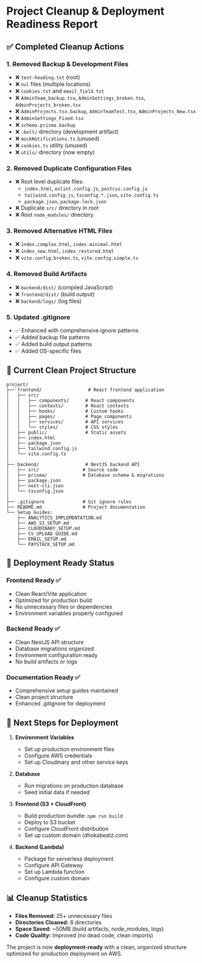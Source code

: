 # Project Cleanup & Deployment Readiness Report

## ✅ Completed Cleanup Actions

### 1. **Removed Backup & Development Files**

- ❌ `test-heading.txt` (root)
- ❌ `nul` files (multiple locations)
- ❌ `cookies.txt` and `email_field.txt`
- ❌ `AdminTeam_backup.tsx`, `AdminSettings_broken.tsx`, `AdminProjects_broken.tsx`
- ❌ `AdminProjects.tsx.backup`, `AdminTeamTest.tsx`, `AdminProjects_New.tsx`
- ❌ `AdminSettings_Fixed.tsx`
- ❌ `schema.prisma.backup`
- ❌ `.bolt/` directory (development artifact)
- ❌ `mockNotifications.ts` (unused)
- ❌ `cookies.ts` utility (unused)
- ❌ `utils/` directory (now empty)

### 2. **Removed Duplicate Configuration Files**

- ❌ Root level duplicate files:
  - `index.html`, `eslint.config.js`, `postcss.config.js`
  - `tailwind.config.js`, `tsconfig.*.json`, `vite.config.ts`
  - `package.json`, `package-lock.json`
- ❌ Duplicate `src/` directory in root
- ❌ Root `node_modules/` directory

### 3. **Removed Alternative HTML Files**

- ❌ `index.complex.html`, `index.minimal.html`
- ❌ `index_new.html`, `index_restored.html`
- ❌ `vite.config.broken.ts`, `vite.config.simple.ts`

### 4. **Removed Build Artifacts**

- ❌ `backend/dist/` (compiled JavaScript)
- ❌ `frontend/dist/` (build output)
- ❌ `backend/logs/` (log files)

### 5. **Updated .gitignore**

- ✅ Enhanced with comprehensive ignore patterns
- ✅ Added backup file patterns
- ✅ Added build output patterns
- ✅ Added OS-specific files

## 📁 Current Clean Project Structure

```
project/
├── frontend/                 # React frontend application
│   ├── src/
│   │   ├── components/      # React components
│   │   ├── contexts/        # React contexts
│   │   ├── hooks/           # Custom hooks
│   │   ├── pages/           # Page components
│   │   ├── services/        # API services
│   │   └── styles/          # CSS styles
│   ├── public/              # Static assets
│   ├── index.html
│   ├── package.json
│   ├── tailwind.config.js
│   └── vite.config.ts
│
├── backend/                 # NestJS backend API
│   ├── src/                # Source code
│   ├── prisma/             # Database schema & migrations
│   ├── package.json
│   ├── nest-cli.json
│   └── tsconfig.json
│
├── .gitignore              # Git ignore rules
├── README.md               # Project documentation
└── Setup Guides:
    ├── ANALYTICS_IMPLEMENTATION.md
    ├── AWS_S3_SETUP.md
    ├── CLOUDINARY_SETUP.md
    ├── CV_UPLOAD_GUIDE.md
    ├── EMAIL_SETUP.md
    └── PAYSTACK_SETUP.md
```

## 🚀 Deployment Ready Status

### Frontend Ready ✅

- Clean React/Vite application
- Optimized for production build
- No unnecessary files or dependencies
- Environment variables properly configured

### Backend Ready ✅

- Clean NestJS API structure
- Database migrations organized
- Environment configuration ready
- No build artifacts or logs

### Documentation Ready ✅

- Comprehensive setup guides maintained
- Clean project structure
- Enhanced .gitignore for deployment

## 🎯 Next Steps for Deployment

1. **Environment Variables**

   - Set up production environment files
   - Configure AWS credentials
   - Set up Cloudinary and other service keys

2. **Database**

   - Run migrations on production database
   - Seed initial data if needed

3. **Frontend (S3 + CloudFront)**

   - Build production bundle: `npm run build`
   - Deploy to S3 bucket
   - Configure CloudFront distribution
   - Set up custom domain (dhokabeatz.com)

4. **Backend (Lambda)**
   - Package for serverless deployment
   - Configure API Gateway
   - Set up Lambda function
   - Configure custom domain

## 📊 Cleanup Statistics

- **Files Removed:** 25+ unnecessary files
- **Directories Cleaned:** 8 directories
- **Space Saved:** ~50MB (build artifacts, node_modules, logs)
- **Code Quality:** Improved (no dead code, clean imports)

The project is now **deployment-ready** with a clean, organized structure optimized for production deployment on AWS.
